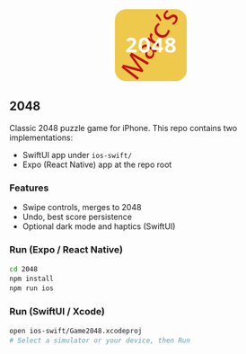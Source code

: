 <div align="center">

<img src="ios-swift/2048%20Logo%20copy.png" alt="2048 Logo" width="128" height="128" />

</div>

## 2048

Classic 2048 puzzle game for iPhone. This repo contains two implementations:

- SwiftUI app under `ios-swift/`
- Expo (React Native) app at the repo root

### Features

- Swipe controls, merges to 2048
- Undo, best score persistence
- Optional dark mode and haptics (SwiftUI)

### Run (Expo / React Native)

```bash
cd 2048
npm install
npm run ios
```

### Run (SwiftUI / Xcode)

```bash
open ios-swift/Game2048.xcodeproj
# Select a simulator or your device, then Run
```


